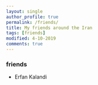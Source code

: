 ```yaml
---
layout: single
author_profile: true
permalink: /friends/
title: My friends around the Iran
tags: [friends]
modified: 4-10-2019
comments: true
---
```


###  friends
* Erfan Kalandi